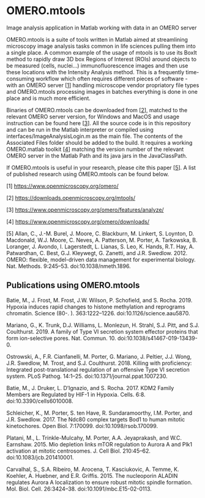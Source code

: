 # OMERO.mtools
Image analysis application in Matlab working with data in an OMERO server

OMERO.mtools is a suite of tools written in Matlab aimed at streamlining microscopy image analysis tasks common in life sciences pulling them into a single place. A common example of the usage of mtools is to use its BoxIt method to rapidly draw 3D box Regions of Interest (ROIs) around objects to be measured (cells, nuclei...) immunofluorescence images and then use these locations with the Intensity Analysis method. This is a frequently time-consuming workflow which often requires different pieces of software - with an OMERO server [[1](https://www.openmicroscopy.org/omero/)] handling microscope vendor propriatory file types and OMERO.mtools processing images in batches everything is done in one place and is much more efficient.

Binaries of OMERO.mtools can be downloaded from [[2](https://downloads.openmicroscopy.org/mtools/)], matched to the relevant OMERO server version, for Windows and MacOS and usage instruction can be found here [[3](https://www.openmicroscopy.org/omero/features/analyze/)]. All the source code is in this repository and can be run in the Matlab interpreter or compiled using interfaces/ImageAnalysisLogin.m as the main file. The contents of the Associated Files folder should be added to the build. It requires a working OMERO.matlab toolkit [[4](https://www.openmicroscopy.org/omero/downloads/)] matching the version number of the relevant OMERO server in the Matlab Path and its java jars in the JavaClassPath.

If OMERO.mtools is useful in your research, please cite this paper [[5](http://www.pubmedcentral.nih.gov/articlerender.fcgi?artid=3437820&tool=pmcentrez&rendertype=abstract)]. A list of published research using OMERO.mtools can be found below.

[1] https://www.openmicroscopy.org/omero/

[2] https://downloads.openmicroscopy.org/mtools/

[3] https://www.openmicroscopy.org/omero/features/analyze/

[4] https://www.openmicroscopy.org/omero/downloads/

[5] Allan, C., J.-M. Burel, J. Moore, C. Blackburn, M. Linkert, S. Loynton, D. Macdonald, W.J. Moore, C. Neves, A. Patterson, M. Porter, A. Tarkowska, B. Loranger, J. Avondo, I. Lagerstedt, L. Lianas, S. Leo, K. Hands, R.T. Hay, A. Patwardhan, C. Best, G.J. Kleywegt, G. Zanetti, and J.R. Swedlow. 2012. OMERO: flexible, model-driven data management for experimental biology. Nat. Methods. 9:245–53. doi:10.1038/nmeth.1896.


## Publications using OMERO.mtools

Batie, M., J. Frost, M. Frost, J.W. Wilson, P. Schofield, and S. Rocha. 2019. Hypoxia induces rapid changes to histone methylation and reprograms chromatin. Science (80-. ). 363:1222–1226. doi:10.1126/science.aau5870.

Mariano, G., K. Trunk, D.J. Williams, L. Monlezun, H. Strahl, S.J. Pitt, and S.J. Coulthurst. 2019. A family of Type VI secretion system effector proteins that form ion-selective pores. Nat. Commun. 10. doi:10.1038/s41467-019-13439-0.

Ostrowski, A., F.R. Cianfanelli, M. Porter, G. Mariano, J. Peltier, J.J. Wong, J.R. Swedlow, M. Trost, and S.J. Coulthurst. 2018. Killing with proficiency: Integrated post-translational regulation of an offensive Type VI secretion system. PLoS Pathog. 14:1–25. doi:10.1371/journal.ppat.1007230.

Batie, M., J. Druker, L. D’Ignazio, and S. Rocha. 2017. KDM2 Family Members are Regulated by HIF-1 in Hypoxia. Cells. 6:8. doi:10.3390/cells6010008.

Schleicher, K., M. Porter, S. ten Have, R. Sundaramoorthy, I.M. Porter, and J.R. Swedlow. 2017. The Ndc80 complex targets Bod1 to human mitotic kinetochores. Open Biol. 7:170099. doi:10.1098/rsob.170099.

Platani, M., L. Trinkle-Mulcahy, M. Porter, A.A. Jeyaprakash, and W.C. Earnshaw. 2015. Mio depletion links mTOR regulation to Aurora A and Plk1 activation at mitotic centrosomes. J. Cell Biol. 210:45–62. doi:10.1083/jcb.201410001.

Carvalhal, S., S.A. Ribeiro, M. Arocena, T. Kasciukovic, A. Temme, K. Koehler, A. Huebner, and E.R. Griffis. 2015. The nucleoporin ALADIN regulates Aurora A localization to ensure robust mitotic spindle formation. Mol. Biol. Cell. 26:3424–38. doi:10.1091/mbc.E15-02-0113.
